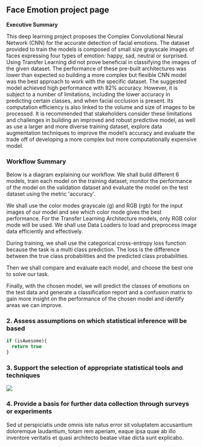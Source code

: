 ## Face Emotion project page

**Executive Summary** 

This deep learning project proposes the Complex Convolutional Neural Network (CNN) for the accurate detection of facial emotions. The dataset provided to train the models is composed of small size grayscale images of faces expressing four types of emotion: happy, sad, neutral or surprised. Using Transfer Learning did not prove beneficial in classifying the images of the given dataset. The performance of these pre-built architectures was lower than expected so building a more complex but flexible CNN model was the best approach to work with the specific dataset. The suggested model achieved high performance with 82% accuracy. However, it is subject to a number of limitations, including the lower accuracy in predicting certain classes, and when facial occlusion is present. Its computation efficiency is also linked to the volume and size of images to be processed. It is recommended that stakeholders consider these limitations and challenges in building an improved and robust predictive model, as well as use a larger and more diverse training dataset, explore data augmentation techniques to improve the model’s accuracy and evaluate the trade off of developing a more complex but more computationally expensive model.

### Workflow Summary

Below is a diagram explaining our workflow. We shall build different 6 models, train each model on the training dataset, monitor the performance of the model on the validation dataset and evaluate the model on the test dataset using the metric 'accuracy'.

We shall use the color modes grayscale (g) and RGB (rgb) for the input images of our model and see which color mode gives the best performance. For the Transfer Learning Architecture models, only RGB color mode will be used. We shall use Data Loaders to load and preprocess image data efficiently and effectively.

During training, we shall use the categorical cross-entropy loss function because the task is a multi class prediction. The loss is the difference between the true class probabilities and the predicted class probabilities.

Then we shall compare and evaluate each model, and choose the best one to solve our task.

Finally, with the chosen model, we will predict the classes of emotions on the test data and generate a classification report and a confusion matrix to gain more insight on the performance of the chosen model and identify areas we can improve. 



### 2. Assess assumptions on which statistical inference will be based

```javascript
if (isAwesome){
  return true
}
```

### 3. Support the selection of appropriate statistical tools and techniques

<img src="images/dummy_thumbnail.jpg?raw=true"/>

### 4. Provide a basis for further data collection through surveys or experiments

Sed ut perspiciatis unde omnis iste natus error sit voluptatem accusantium doloremque laudantium, totam rem aperiam, eaque ipsa quae ab illo inventore veritatis et quasi architecto beatae vitae dicta sunt explicabo. 
